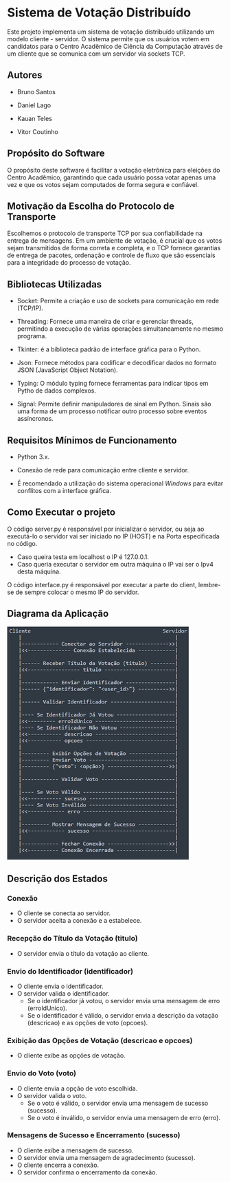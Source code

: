 # Sistema de Votação Distribuído
Este projeto implementa um sistema de votação distribuído utilizando um modelo 
cliente - servidor. O sistema permite que os usuários votem em candidatos para o Centro Acadêmico de Ciência da Computação através de um cliente que se comunica com um servidor via sockets TCP.
  
## Autores

- Bruno Santos

- Daniel Lago

- Kauan Teles

- Vitor Coutinho

## Propósito do Software

O propósito deste software é facilitar a votação eletrônica para eleições do Centro Acadêmico, garantindo que cada usuário possa votar apenas uma vez e que os votos sejam computados de forma segura e confiável.  

## Motivação da Escolha do Protocolo de Transporte

Escolhemos o protocolo de transporte TCP por sua confiabilidade na entrega de mensagens. Em um ambiente de votação, é crucial que os votos sejam transmitidos de forma correta e completa, e o TCP fornece garantias de entrega de pacotes, ordenação e controle de fluxo que são essenciais para a integridade do processo de votação.

## Bibliotecas Utilizadas

- Socket: Permite a criação e uso de sockets para comunicação em rede (TCP/IP).

- Threading: Fornece uma maneira de criar e gerenciar threads, permitindo a execução de várias operações simultaneamente no mesmo programa.

- Tkinter: é a biblioteca padrão de interface gráfica para o Python.

- Json: Fornece métodos para codificar e decodificar dados no formato JSON (JavaScript Object Notation).

- Typing: O módulo typing fornece ferramentas para indicar tipos em Pytho de dados complexos.

- Signal: Permite definir manipuladores de sinal em Python. Sinais são uma forma de um processo notificar outro processo sobre eventos assíncronos.

## Requisitos Mínimos de Funcionamento

- Python 3.x.

- Conexão de rede para comunicação entre cliente e servidor.

- É recomendado a utilização do sistema operacional _Windows_ para evitar conflitos com a interface gráfica.

## Como Executar o projeto

O código server.py é responsável por inicializar o servidor, ou seja ao executá-lo o servidor vai ser iniciado no IP (HOST) e na Porta especificada no código.
  - Caso queira testa em localhost o IP é 127.0.0.1.
  - Caso queria executar o servidor em outra máquina o IP vai ser o Ipv4 desta máquina.

O código interface.py é responsável por executar a parte do client, lembre-se de sempre colocar o mesmo IP do servidor.

## Diagrama da Aplicação
![Camada de aplicação](Aplicação.jpeg)

## Descrição dos Estados

### Conexão

- O cliente se conecta ao servidor.
- O servidor aceita a conexão e a estabelece.

### Recepção do Título da Votação (titulo)

- O servidor envia o título da votação ao cliente.

### Envio do Identificador (identificador)

- O cliente envia o identificador.
- O servidor valida o identificador.
  - Se o identificador já votou, o servidor envia uma mensagem de erro (erroIdUnico).
  - Se o identificador é válido, o servidor envia a descrição da votação (descricao) e as opções de voto (opcoes).

### Exibição das Opções de Votação (descricao e opcoes)

- O cliente exibe as opções de votação.

### Envio do Voto (voto)

- O cliente envia a opção de voto escolhida.
- O servidor valida o voto.
  - Se o voto é válido, o servidor envia uma mensagem de sucesso (sucesso).
  - Se o voto é inválido, o servidor envia uma mensagem de erro (erro).

### Mensagens de Sucesso e Encerramento (sucesso)

- O cliente exibe a mensagem de sucesso.
- O servidor envia uma mensagem de agradecimento (sucesso).
- O cliente encerra a conexão.
- O servidor confirma o encerramento da conexão.
